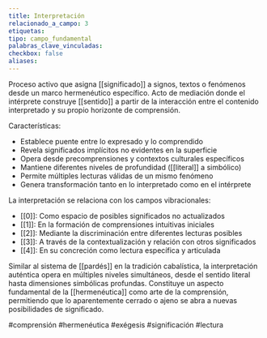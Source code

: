 ```yaml
---
title: Interpretación
relacionado_a_campo: 3
etiquetas: 
tipo: campo_fundamental
palabras_clave_vinculadas: 
checkbox: false
aliases:
---
```


Proceso activo que asigna [[significado]] a signos, textos o fenómenos desde un marco hermenéutico específico. Acto de mediación donde el intérprete construye [[sentido]] a partir de la interacción entre el contenido interpretado y su propio horizonte de comprensión.

Características:
- Establece puente entre lo expresado y lo comprendido
- Revela significados implícitos no evidentes en la superficie
- Opera desde precomprensiones y contextos culturales específicos
- Mantiene diferentes niveles de profundidad ([[literal]] a simbólico)
- Permite múltiples lecturas válidas de un mismo fenómeno
- Genera transformación tanto en lo interpretado como en el intérprete

La interpretación se relaciona con los campos vibracionales:
- [[0]]: Como espacio de posibles significados no actualizados
- [[1]]: En la formación de comprensiones intuitivas iniciales
- [[2]]: Mediante la discriminación entre diferentes lecturas posibles
- [[3]]: A través de la contextualización y relación con otros significados
- [[4]]: En su concreción como lectura específica y articulada

Similar al sistema de [[pardés]] en la tradición cabalística, la interpretación auténtica opera en múltiples niveles simultáneos, desde el sentido literal hasta dimensiones simbólicas profundas. Constituye un aspecto fundamental de la [[hermenéutica]] como arte de la comprensión, permitiendo que lo aparentemente cerrado o ajeno se abra a nuevas posibilidades de significado.

#comprensión #hermenéutica #exégesis #significación #lectura
